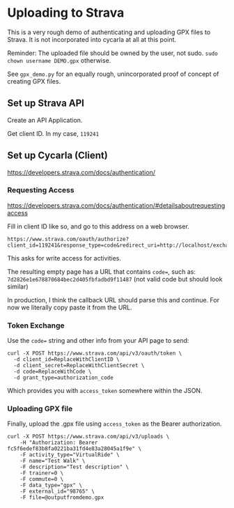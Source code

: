 # Uploading to Strava

This is a very rough demo of authenticating and uploading GPX files to Strava. It is not incorporated into cycarla at all at this point.

Reminder: The uploaded file should be owned by the user, not sudo.
`sudo chown username DEMO.gpx` otherwise.

See `gpx_demo.py` for an equally rough, unincorporated proof of concept of creating GPX files.

## Set up Strava API

Create an API Application.

Get client ID. In my case, `119241`

## Set up Cycarla (Client)

https://developers.strava.com/docs/authentication/

### Requesting Access

https://developers.strava.com/docs/authentication/#detailsaboutrequestingaccess

Fill in client ID like so, and go to this address on a web browser.
```
https://www.strava.com/oauth/authorize?client_id=119241&response_type=code&redirect_uri=http://localhost/exchange_token&approval_prompt=force&scope=activity:write
```
This asks for write access for activities.

The resulting empty page has a URL that contains `code=`, such as:
`7d2826e1e678870684bec2d405fbfadbd9f11487` (not valid code but should look similar)

In production, I think the callback URL should parse this and continue. For now we literally copy paste it from the URL.

### Token Exchange

Use the `code=` string and other info from your API page to send:
```
curl -X POST https://www.strava.com/api/v3/oauth/token \
  -d client_id=ReplaceWithClientID \
  -d client_secret=ReplaceWithClientSecret \
  -d code=ReplaceWithCode \
  -d grant_type=authorization_code
```

Which provides you with `access_token` somewhere within the JSON.

### Uploading GPX file

Finally, upload the .gpx file using `access_token` as the Bearer authorization.
```
curl -X POST https://www.strava.com/api/v3/uploads \                                                  
    -H "Authorization: Bearer fc5f6edef83b8fa0221ba31fd4e83a28045a1f9e" \
    -F activity_type="VirtualRide" \
    -F name="Test Walk" \
    -F description="Test description" \
    -F trainer=0 \
    -F commute=0 \
    -F data_type="gpx" \
    -F external_id="98765" \
    -F file=@outputfromdemo.gpx
```
